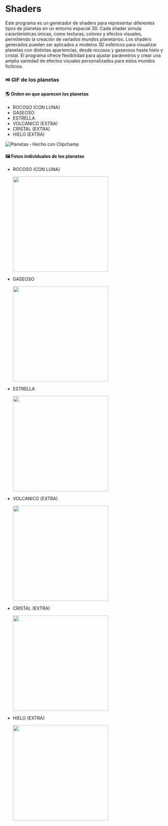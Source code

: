 # Shaders
Este programa es un generador de shaders para representar diferentes tipos de planetas en un entorno espacial 3D. Cada shader simula características únicas, como texturas, colores y efectos visuales, permitiendo la creación de variados mundos planetarios. Los shaders generados pueden ser aplicados a modelos 3D esféricos para visualizar planetas con distintas apariencias, desde rocosos y gaseosos hasta hielo y cristal. El programa ofrece flexibilidad para ajustar parámetros y crear una amplia variedad de efectos visuales personalizados para estos mundos ficticios.
### ⏯️ GIF de los planetas
#### 🌎 Orden en que aparecen los planetas
- ROCOSO (CON LUNA)
- GASEOSO
- ESTRELLA
- VOLCANICO (EXTRA)
- CRISTAL (EXTRA)
- HIELO (EXTRA)
  
![Planetas ‐ Hecho con Clipchamp](https://github.com/Diego2250/Shaders/assets/77738746/d6d65975-8f57-4d76-bdbf-44d3aea00fdb)

#### 🖼️ Fotos individuales de los planetas
- ROCOSO (CON LUNA)
  
  <img src="https://github.com/Diego2250/Shaders/assets/77738746/cd054847-5988-4049-852d-dca2449a1144" width="300">

- GASEOSO
  
  <img src="https://github.com/Diego2250/Shaders/assets/77738746/57d705a7-995e-45d3-99dd-9e3c8c685167" width="300">
  
- ESTRELLA

  <img src="https://github.com/Diego2250/Shaders/assets/77738746/ad99782b-46ba-4a27-b686-6fb3e625603f" width="300">

- VOLCANICO (EXTRA)

  <img src="https://github.com/Diego2250/Shaders/assets/77738746/90390722-b769-4dcf-84a9-ba50ed90f3ed" width="300">

- CRISTAL (EXTRA)

  <img src="https://github.com/Diego2250/Shaders/assets/77738746/1a9eb647-f552-4b4c-9b1c-b1ff3a09e87f" width="300">

- HIELO (EXTRA)

  <img src="https://github.com/Diego2250/Shaders/assets/77738746/a96deb88-1794-40db-8177-747884f00519" width="300">

